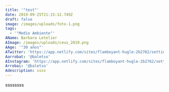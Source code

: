 ```yaml
---
title: '"test"'
date: 2019-09-25T21:15:12.749Z
draft: false
image: /images/uploads/foto-1.png
tags:
  - '"Medio Ambiente"'
AName: Barbara Letelier
AImage: /images/uploads/ceus_2019.png
AAge: '"30 años"'
ATwitter: 'https://app.netlify.com/sites/flamboyant-hugle-2b2762/settings/identity'
Aarrobat: '@baletso'
AInstagram: 'https://app.netlify.com/sites/flamboyant-hugle-2b2762/settings/identity'
Arrobai: '@baletso'
Adescription: ssss
---
```

ssssssss
